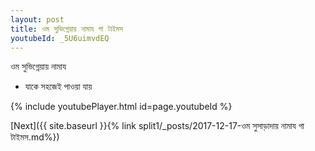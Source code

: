 ```yaml
---
layout: post
title: ওম সুভিগ্নেয়ায় নামায গা টাইমস
youtubeId: _5U6uimvdEQ
---
```

 
 
 ওম সুভিগ্নেয়ায় নামায  
 
 -  যাকে সহজেই পাওয়া যায় 
 
  
 
  
 
 
 
 
 
 


{% include youtubePlayer.html id=page.youtubeId %}
 
[Next]({{ site.baseurl }}{% link  split1/_posts/2017-12-17-ওম সুসাড়াদায় নামায গা টাইমস.md%})
 
